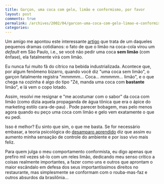 ```yaml
---
title: Garçon, uma coca com gelo, limão e conformismo, por favor
layout: post
comments: true
permalink: /archives/2002/04/garcon-uma-coca-com-gelo-limao-e-conformismo-por-favor.html/
categories:
---
```

Um amigo me apontou este interessante <a href="https://web.archive.org/web/20020422102119/http://www.jt.estadao.com.br/editorias/2002/03/24/ger030.html" >artigo</a> que trata de um daqueles pequenos dramas cotidianos: o fato de que o limão na coca-cola virou um *default* em São Paulo, i.e., se você não pedir uma coca **sem limão** (com ênfase), ela fatalmente virá com limão.

Eu nunca fui muito fã do cítrico na bebida industrializada. Acontece que, por algum fenômeno bizarro, quando você diz "uma coca sem limão", o garçon fatalmente registra "_mmmmm..._ Coca... _mmmmm..._ limão", e o que chega na cozinha é algo do tipo "Zé, manda uma coca com **bastante** limão", e lá vem o copo lotado.

Assim, resolvi me resignar e "me acostumar com o sabor" da coca com limão (como dizia aquela propaganda de água tônica que era o ápice do marketing estilo cara-de-pau) . Pode parecer bobagem, mas pelo menos agora quando eu peço uma coca com limão e gelo vem exatamente o que eu pedi.

Isso é melhor? Eu sinto que sim, o que me basta. Se for necessário embasar, a teoria psicológica do [desamparo aprendido][1] diz que assim eu aumento minha sensação de controle do ambiente e por isso vivo mais feliz.

Para quem julga o meu comportamento conformista, eu digo apenas que prefiro mil vezes sê-lo com um reles limão, dedicando meu senso crítico a coisas realmente importantes, a fazer como uns e outros que aprontam o maior escândalo em defesa dos seus importantíssimos direitos no restaurante, mas simplesmente se conformam com o rouba-mas-faz e outros absurdos da brasilônia&#8230;

 [1]: https://en.wikipedia.org/wiki/Learned_helplessness
